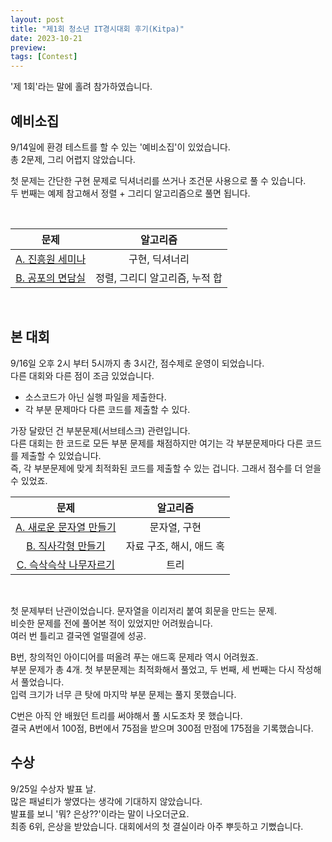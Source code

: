 ```yaml
---
layout: post
title: "제1회 청소년 IT경시대회 후기(Kitpa)"
date: 2023-10-21
preview:
tags: [Contest]
---
```


'제 1회'라는 말에 홀려 참가하였습니다.

## 예비소집
9/14일에 환경 테스트를 할 수 있는 '예비소집'이 있었습니다. <br>
총 2문제, 그리 어렵지 않았습니다.

첫 문제는 간단한 구현 문제로 딕셔너리를 쓰거나 조건문 사용으로 풀 수 있습니다. <br>
두 번째는 예제 참고해서 정렬 + 그리디 알고리즘으로 풀면 됩니다.

<br>

|문제|알고리즘|
|:---:|:---:|
|<a href='https://www.acmicpc.net/problem/30087'>A. 진흥원 세미나</a>|구현, 딕셔너리
|<a href='https://www.acmicpc.net/problem/30088'>B. 공포의 면담실</a>|정렬, 그리디 알고리즘, 누적 합

<br>

## 본 대회
 9/16일 오후 2시 부터 5시까지 총 3시간, 점수제로 운영이 되었습니다. <br>
다른 대회와 다른 점이 조금 있었습니다. <br>

- 소스코드가 아닌 실행 파일을 제출한다.
- 각 부분 문제마다 다른 코드를 제출할 수 있다.

가장 달랐던 건 부분문제(서브테스크) 관련입니다. <br>
다른 대회는 한 코드로 모든 부분 문제를 채점하지만 여기는 각 부분문제마다 다른 코드를 제출할 수 있었습니다. <br>
즉, 각 부분문제에 맞게 최적화된 코드를 제출할 수 있는 겁니다. 그래서 점수를 더 얻을 수 있었죠.


|문제|알고리즘|
|:---:|:---:|
|<a href='https://www.acmicpc.net/problem/30089'>A. 새로운 문자열 만들기</a>|문자열, 구현
|<a href='https://www.acmicpc.net/problem/30091'>B. 직사각형 만들기</a>|자료 구조, 해시, 애드 혹
|<a href='https://www.acmicpc.net/problem/30092'>C. 슥삭슥삭 나무자르기</a>|트리

<br>

 첫 문제부터 난관이었습니다. 문자열을 이리저리 붙여 회문을 만드는 문제. <br>
비슷한 문제를 전에 풀어본 적이 있었지만 어려웠습니다. <br>
여러 번 틀리고 결국엔 얼떨결에 성공.


 B번, 창의적인 아이디어를 떠올려 푸는 애드혹 문제라 역시 어려웠죠. <br>
부분 문제가 총 4개. 첫 부분문제는 최적화해서 풀었고, 두 번째, 세 번째는 다시 작성해서 풀었습니다. <br>
입력 크기가 너무 큰 탓에 마지막 부분 문제는 풀지 못했습니다.


 C번은 아직 안 배웠던 트리를 써야해서 풀 시도조차 못 했습니다. <br>
결국 A번에서 100점, B번에서 75점을 받으며 300점 만점에 175점을 기록했습니다.

## 수상
9/25일 수상자 발표 날. <br> 많은 패널티가 쌓였다는 생각에 기대하지 않았습니다. <br>
발표를 보니 '뭐? 은상??'이라는 말이 나오더군요. <br>
최종 6위, 은상을 받았습니다. 대회에서의 첫 결실이라 아주 뿌듯하고 기뻤습니다. <br>
